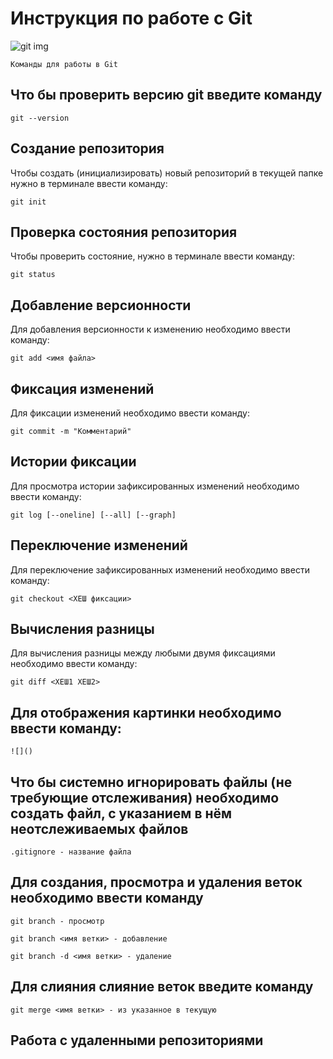 # Инструкция по работе с Git

![git img](git-logo.png)

    Команды для работы в Git


## Что бы проверить версию git введите команду

    git --version

## Создание репозитория

Чтобы создать (инициализировать) новый репозиторий в текущей папке нужно в терминале ввести команду:

    git init

## Проверка состояния репозитория

Чтобы проверить состояние, нужно в терминале ввести команду:

    git status

## Добавление версионности

Для добавления версионности к изменению необходимо ввести команду:

    git add <имя файла>

## Фиксация изменений

Для фиксации изменений необходимо ввести команду:

    git commit -m "Комментарий"

## Истории фиксации

Для просмотра истории зафиксированных изменений необходимо ввести команду:
    
    git log [--oneline] [--all] [--graph]

## Переключение изменений

Для переключение зафиксированных изменений необходимо ввести команду:
    
    git checkout <ХЕШ фиксации>

## Вычисления разницы 

Для вычисления разницы между любыми двумя фиксациями необходимо ввести команду:

    git diff <ХЕШ1 ХЕШ2>

## Для отображения картинки необходимо ввести команду:

    ![]()

## Что бы системно игнорировать файлы (не требующие отслеживания) необходимо создать файл, с указанием в нём неотслеживаемых файлов

    .gitignore - название файла

## Для создания, просмотра и удаления веток необходимо ввести команду

    git branch - просмотр
    
    git branch <имя ветки> - добавление

    git branch -d <имя ветки> - удаление


## Для слияния слияние веток введите команду

    git merge <имя ветки> - из указанное в текущую
    
## Работа с удаленными репозиториями
